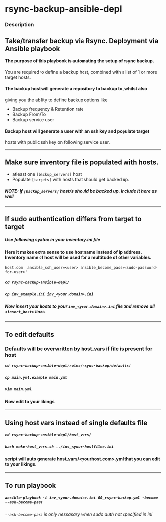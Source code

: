 # rsync-backup-ansible-depl

### Description
## Take/transfer backup via Rsync. Deployment via Ansible playbook
#### The purpose of this playbook is automating the setup of rsync backup.
You are required to define a backup host, combined with a list of 1 or more 
target hosts. 
#### The backup host will generate a repository to backup to, whilst also 
giving you the ability to define backup options like
* Backup frequency & Retention rate
* Backup From/To
* Backup service user

#### Backup host will generate a user with an ssh key and populate target
hosts with public ssh key on following service user.


---
## Make sure inventory file is populated with hosts. 

* atleast one `[backup_servers]` host
* Populate `[targets]` with hosts that should get backed up. 
##### NOTE: If `[backup_servers]` host/s should be backed up. Include it here as well

---
## If sudo authentication differs from target to target

##### Use following syntax in your inventory.ini file
#### Here it makes extra sense to use hostname instead of ip address. Inventory name of host will be used for a multitude of other variables.
```
host.com  ansible_ssh_user=<user> ansible_become_pass=<sudo-password-for-user>'
```
##### `cd rsync-backup-ansible-depl/`
##### `cp inv_example.ini inv_<your.domain>.ini`
##### Now insert your hosts to your `inv_<your.domain>.ini` file and remove all `<insert_host>` lines

---
## To edit defaults
### Defaults will be overwritten by host_vars if file is present for host
##### `cd rsync-backup-ansible-depl/roles/rsync-backup/defaults/`
##### `cp main.yml.example main.yml`
##### `vim main.yml`
#### Now edit to your likings
---
## Using host vars instead of single defaults file
##### `cd rsync-backup-ansible-depl/host_vars/`
##### `bash make-host_vars.sh ../inv_<your-hostfile>.ini`
#### script will auto generate host_vars/<yourhost.com>.yml that you can edit to your likings.
---
## To run playbook

##### `ansible-playbook -i inv_<your.domain>.ini 00_rsync-backup.yml -become --ask-become-pass`
###### `--ask-become-pass` is only nessasary when sudo auth not specified in ini
